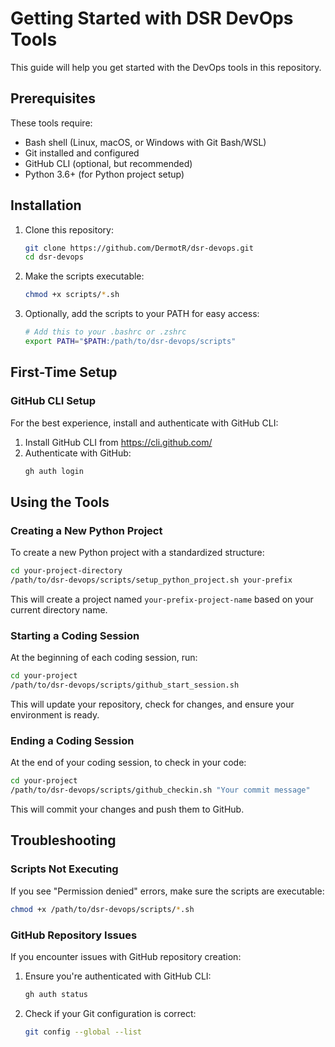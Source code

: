 # Getting Started with DSR DevOps Tools

This guide will help you get started with the DevOps tools in this repository.

## Prerequisites

These tools require:

- Bash shell (Linux, macOS, or Windows with Git Bash/WSL)
- Git installed and configured
- GitHub CLI (optional, but recommended)
- Python 3.6+ (for Python project setup)

## Installation

1. Clone this repository:
   ```bash
   git clone https://github.com/DermotR/dsr-devops.git
   cd dsr-devops
   ```

2. Make the scripts executable:
   ```bash
   chmod +x scripts/*.sh
   ```

3. Optionally, add the scripts to your PATH for easy access:
   ```bash
   # Add this to your .bashrc or .zshrc
   export PATH="$PATH:/path/to/dsr-devops/scripts"
   ```

## First-Time Setup

### GitHub CLI Setup

For the best experience, install and authenticate with GitHub CLI:

1. Install GitHub CLI from https://cli.github.com/
2. Authenticate with GitHub:
   ```bash
   gh auth login
   ```

## Using the Tools

### Creating a New Python Project

To create a new Python project with a standardized structure:

```bash
cd your-project-directory
/path/to/dsr-devops/scripts/setup_python_project.sh your-prefix
```

This will create a project named `your-prefix-project-name` based on your current directory name.

### Starting a Coding Session

At the beginning of each coding session, run:

```bash
cd your-project
/path/to/dsr-devops/scripts/github_start_session.sh
```

This will update your repository, check for changes, and ensure your environment is ready.

### Ending a Coding Session

At the end of your coding session, to check in your code:

```bash
cd your-project
/path/to/dsr-devops/scripts/github_checkin.sh "Your commit message"
```

This will commit your changes and push them to GitHub.

## Troubleshooting

### Scripts Not Executing

If you see "Permission denied" errors, make sure the scripts are executable:

```bash
chmod +x /path/to/dsr-devops/scripts/*.sh
```

### GitHub Repository Issues

If you encounter issues with GitHub repository creation:

1. Ensure you're authenticated with GitHub CLI:
   ```bash
   gh auth status
   ```

2. Check if your Git configuration is correct:
   ```bash
   git config --global --list
   ```